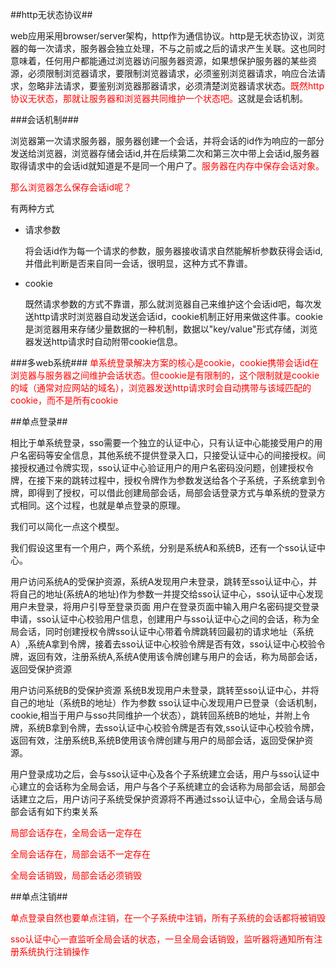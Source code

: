 ##http无状态协议##

web应用采用browser/server架构，http作为通信协议。http是无状态协议，浏览器的每一次请求，服务器会独立处理，不与之前或之后的请求产生关联。这也同时意味着，任何用户都能通过浏览器访问服务器资源，如果想保护服务器的某些资源，必须限制浏览器请求，要限制浏览器请求，必须鉴别浏览器请求，响应合法请求，忽略非法请求，要鉴别浏览器那器请求，必须清楚浏览器请求状态。<font color="red">既然http协议无状态，那就让服务器和浏览器共同维护一个状态吧。</font>这就是会话机制。


###会话机制###

浏览器第一次请求服务器，服务器创建一个会话，并将会话的id作为响应的一部分发送给浏览器，浏览器存储会话id,并在后续第二次和第三次中带上会话id,服务器取得请求中的会话id就知道是不是同一个用户了。<font color="red">服务器在内存中保存会话对象。</font>

<font color="red">那么浏览器怎么保存会话id呢？</font>

有两种方式

* 请求参数
  
  将会话id作为每一个请求的参数，服务器接收请求自然能解析参数获得会话id,并借此判断是否来自同一会话，很明显，这种方式不靠谱。
  
* cookie
  
  既然请求参数的方式不靠谱，那么就浏览器自己来维护这个会话id吧，每次发送http请求时浏览器自动发送会话id，cookie机制正好用来做这件事。cookie是浏览器用来存储少量数据的一种机制，数据以"key/value"形式存储，浏览器发送http请求时自动附带cookie信息。
  
  
  
###多web系统###
<font color="red">单系统登录解决方案的核心是cookie，cookie携带会话id在浏览器与服务器之间维护会话状态。但cookie是有限制的，这个限制就是cookie的域（通常对应网站的域名），浏览器发送http请求时会自动携带与该域匹配的cookie，而不是所有cookie</font>


##单点登录##

相比于单系统登录，sso需要一个独立的认证中心，只有认证中心能接受用户的用户名密码等安全信息，其他系统不提供登录入口，只接受认证中心的间接授权。间接授权通过令牌实现，sso认证中心验证用户的用户名密码没问题，创建授权令牌，在接下来的跳转过程中，授权令牌作为参数发送给各个子系统，子系统拿到令牌，即得到了授权，可以借此创建局部会话，局部会话登录方式与单系统的登录方式相同。这个过程，也就是单点登录的原理。


我们可以简化一点这个模型。

我们假设这里有一个用户，两个系统，分别是系统A和系统B，还有一个sso认证中心。


用户访问系统A的受保护资源，系统A发现用户未登录，跳转至sso认证中心，并将自己的地址(系统A的地址)作为参数一并提交给sso认证中心，sso认证中心发现用户未登录，将用户引导至登录页面
用户在登录页面中输入用户名密码提交登录申请，sso认证中心校验用户信息，创建用户与sso认证中心之间的会话，称为全局会话，同时创建授权令牌sso认证中心带着令牌跳转回最初的请求地址（系统A）,系统A拿到令牌，接着去sso认证中心校验令牌是否有效，sso认证中心校验令牌，返回有效，注册系统A,系统A使用该令牌创建与用户的会话，称为局部会话，返回受保护资源

用户访问系统B的受保护资源
系统B发现用户未登录，跳转至sso认证中心，并将自己的地址（系统B的地址）作为参数
sso认证中心发现用户已登录（会话机制，cookie,相当于用户与sso共同维护一个状态），跳转回系统B的地址，并附上令牌，系统B拿到令牌，去sso认证中心校验令牌是否有效,sso认证中心校验令牌，返回有效，注册系统B,系统B使用该令牌创建与用户的局部会话，返回受保护资源。

用户登录成功之后，会与sso认证中心及各个子系统建立会话，用户与sso认证中心建立的会话称为全局会话，用户与各个子系统建立的会话称为局部会话，局部会话建立之后，用户访问子系统受保护资源将不再通过sso认证中心，全局会话与局部会话有如下约束关系


<font color="red">

局部会话存在，全局会话一定存在

全局会话存在，局部会话不一定存在

全局会话销毁，局部会话必须销毁

</font>

##单点注销##

<font color="red">单点登录自然也要单点注销，在一个子系统中注销，所有子系统的会话都将被销毁

sso认证中心一直监听全局会话的状态，一旦全局会话销毁，监听器将通知所有注册系统执行注销操作</font>
  